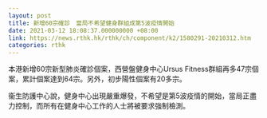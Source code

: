 ```yaml
---
layout: post
title: 新增60宗確診　當局不希望健身群組成第5波疫情開始
date: 2021-03-12 18:08:37.000000000 +08:00
link: https://news.rthk.hk/rthk/ch/component/k2/1580291-20210312.htm
categories: rthk
---
```


本港新增60宗新型肺炎確診個案，西營盤健身中心Ursus Fitness群組再多47宗個案，累計個案達到64宗。另外，初步陽性個案有20多宗。

衞生防護中心說，健身中心出現嚴重爆發，不希望是第5波疫情的開始，當局正盡力控制，而所有在健身中心工作的人士將被要求強制檢測。
